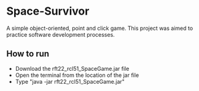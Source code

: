 # Space-Survivor
A simple object-oriented, point and click game. This project was aimed to practice software development processes.

## How to run
* Download the rft22_rcl51_SpaceGame.jar file
* Open the terminal from the location of the jar file
* Type "java -jar rft22_rcl51_SpaceGame.jar"
